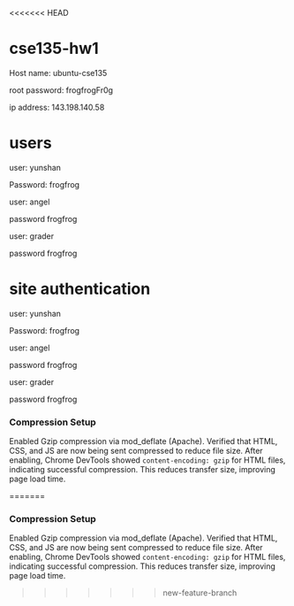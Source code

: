 <<<<<<< HEAD
# cse135-hw1

Host name: ubuntu-cse135

root password: frogfrogFr0g

ip address: 143.198.140.58

# users 

user: yunshan

Password: frogfrog

user: angel 

password frogfrog

user: grader

password frogfrog


# site authentication 

user: yunshan

Password: frogfrog

user: angel 

password frogfrog

user: grader

password frogfrog

### Compression Setup
Enabled Gzip compression via mod_deflate (Apache). Verified that HTML, CSS, and JS are now being sent compressed to reduce file size. After enabling, Chrome DevTools showed `content-encoding: gzip` for HTML files, indicating successful compression. This reduces transfer size, improving page load time.

=======
### Compression Setup
Enabled Gzip compression via mod_deflate (Apache). Verified that HTML, CSS, and JS are now being sent compressed to reduce file size. After enabling, Chrome DevTools showed `content-encoding: gzip` for HTML files, indicating successful compression. This reduces transfer size, improving page load time.
>>>>>>> new-feature-branch

